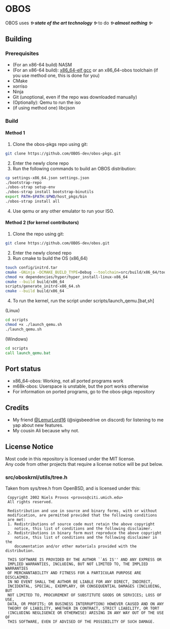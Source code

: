 # OBOS
OBOS uses ***✨ state of the art technology ✨*** to do ***✨  almost nothing ✨*** 
## Building
### Prerequisites
- (For an x86-64 build) NASM
- (For an x86-64 build): [x86_64-elf gcc](https://github.com/lordmilko/i686-elf-tools/) or an x86_64-obos toolchain (if you use method one, this is done for you)
- CMake
- xorriso
- Ninja
- Git (unoptional, even if the repo was downloaded manually)
- (Optionally): Qemu to run the iso
- (if using method one) libcjson
### Build
#### Method 1
1. Clone the obos-pkgs repo using git:
```sh
git clone https://github.com/OBOS-dev/obos-pkgs.git
```
2. Enter the newly clone repo
3. Run the following commands to build an OBOS distribution:
```sh
cp settings-x86_64.json settings.json
./bootstrap-repo
./obos-strap setup-env
./obos-strap install bootstrap-binutils
export PATH=$PATH:$PWD/host_pkgs/bin
./obos-strap install all
```
4. Use qemu or any other emulator to run your ISO.
#### Method 2 (for kernel contributors)
1. Clone the repo using git:
```sh
git clone https://github.com/OBOS-dev/obos.git
```
2. Enter the newly cloned repo
3. Run cmake to build the OS
(x86_64)
```sh
touch config/initrd.tar
cmake -GNinja -DCMAKE_BUILD_TYPE=Debug --toolchain=src/build/x86_64/toolchain.cmake -B build/x86_64 .
chmod +x dependencies/hyper/hyper_install-linux-x86_64
cmake --build build/x86_64
scripts/generate_initrd-x86_64.sh
cmake --build build/x86_64
```
4. To run the kernel, run the script under scripts/launch_qemu.\[bat,sh\]

(Linux)
```sh
cd scripts
chmod +x ./launch_qemu.sh
./launch_qemu.sh
```
(Windows)
```bat
cd scripts
call launch_qemu.bat
```
## Port status
- x86_64-obos: Working, not all ported programs work
- m68k-obos: Userspace is unstable, but the port works otherwise
- For information on ported programs, go to the obos-pkgs repository
## Credits
- My friend [@LemurLord16](https://github.com/LemurLord16) (@sigsbeedrive on discord) for listening to me yap about new features.
- My cousin Ali because why not.
## License Notice
Most code in this repository is licensed under the MIT license.<br>
Any code from other projects that require a license notice will be put below.
### src/oboskrnl/utils/tree.h
Taken from sys/tree.h from OpenBSD, and is licensed under this:
```
 Copyright 2002 Niels Provos <provos@citi.umich.edu>
 All rights reserved.
 
 Redistribution and use in source and binary forms, with or without
 modification, are permitted provided that the following conditions
 are met:
 1. Redistributions of source code must retain the above copyright
    notice, this list of conditions and the following disclaimer.
 2. Redistributions in binary form must reproduce the above copyright
    notice, this list of conditions and the following disclaimer in the
    documentation and/or other materials provided with the distribution.
 
 THIS SOFTWARE IS PROVIDED BY THE AUTHOR ``AS IS'' AND ANY EXPRESS OR
 IMPLIED WARRANTIES, INCLUDING, BUT NOT LIMITED TO, THE IMPLIED WARRANTIES
 OF MERCHANTABILITY AND FITNESS FOR A PARTICULAR PURPOSE ARE DISCLAIMED.
 IN NO EVENT SHALL THE AUTHOR BE LIABLE FOR ANY DIRECT, INDIRECT,
 INCIDENTAL, SPECIAL, EXEMPLARY, OR CONSEQUENTIAL DAMAGES (INCLUDING, BUT
 NOT LIMITED TO, PROCUREMENT OF SUBSTITUTE GOODS OR SERVICES; LOSS OF USE,
 DATA, OR PROFITS; OR BUSINESS INTERRUPTION) HOWEVER CAUSED AND ON ANY
 THEORY OF LIABILITY, WHETHER IN CONTRACT, STRICT LIABILITY, OR TORT
 (INCLUDING NEGLIGENCE OR OTHERWISE) ARISING IN ANY WAY OUT OF THE USE OF
 THIS SOFTWARE, EVEN IF ADVISED OF THE POSSIBILITY OF SUCH DAMAGE.
```
